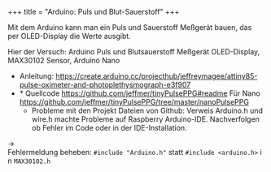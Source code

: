 +++
title = "Arduino: Puls und Blut-Sauerstoff"
+++

Mit dem Arduino kann man ein Puls und Sauerstoff Meßgerät bauen, das per
OLED-Display die Werte ausgibt.

Hier der Versuch: Arduino Puls und Blutsauerstoff Meßgerät OLED-Display,
MAX30102 Sensor, Arduino Nano

- Anleitung:
  <https://create.arduino.cc/projecthub/jeffreymagee/attiny85-pulse-oximeter-and-photoplethysmograph-e3f907>
- \* Quellcode <https://github.com/jeffmer/tinyPulsePPG#readme> Für
  Nano
  <https://github.com/jeffmer/tinyPulsePPG/tree/master/nanoPulsePPG>
  - Probleme mit den Projekt Dateien von Github: Verweis Arduino.h
    und wire.h machte Probleme auf Raspberry Arduino-IDE.
    Nachverfolgen ob Fehler im Code oder in der IDE-Installation.

-> Fehlermeldung beheben: `#include "Arduino.h"` statt `#include <arduino.h>` in `MAX30102.h`
